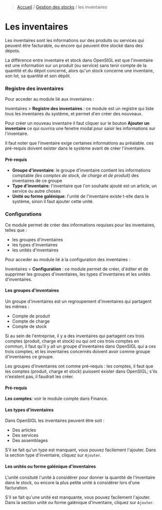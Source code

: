 > [Accueil](../index.md) / [Gestion des stocks](./index.md) / les inventaires

# Les inventaires

Les inventaires sont les informations sur des produits ou services qui peuvent être facturable, ou encore qui peuvent être stocké dans des dépots.

La différence entre inventaire et stock dans OpenSIGL est que l'inventaire est une information sur un produit (ou service) sans tenir compte de la quantité et du dépot concerné, alors qu'un stock concerne une inventaire, son lot, sa quantité et son dépôt.

### Registre des inventaires

Pour acceder au module lié aux inventaires :

<div class = "bs-callout bs-callout-success">
  <p>Inventaires > <strong>Registre des inventaires</strong> : ce module est un registre qui liste tous les inventaires du système, et permet d'en créer des nouveaux.
  </p>
</div>

Pour créer un nouveau inventaire il faut cliquer sur le bouton **Ajouter un inventaire** ce qui ouvrira une fenetre modal pour saisir les informations sur l'inventaire.

Il faut noter que l'inventaire exige certaines informations au préalable. ces pré-requis doivent exister dans le système avant de créer l'inventaire.

<div class = "bs-callout bs-callout-warning">
  <h4>Pré-requis</h4>
  <ul>
    <li>
      <strong>Groupe d'inventaire</strong>: le groupe d'inventaire contient les informations comptable <em>(les comptes de stock, de charge et de produit)</em> des inventaires de ce groupe
    </li>
    <li>
      <strong>Type d'inventaire</strong>: l'inventaire que l'on souhaite ajouté est un article, un service ou autre choses
    </li>
    <li>
      <strong>Unité ou forme galénique</strong>: l'unité de l'inventaire existe t-elle dans le système, sinon il faut ajouter cette unité.
    </li>
  </ul>
</div>

### Configurations

Ce module permet de créer des informations requises pour les inventaires, telles que : 
- les groupes d'inventaires
- les types d'inventaires
- les unités d'inventaires

Pour acceder au module lié à la configuration des inventaires :

<div class = "bs-callout bs-callout-success">
  <p>
  Inventaires > <strong>Configuration</strong> : ce module permet de créer, d'éditer et de supprimer les groupes d'inventaires, les types d'inventaires et les unités d'inventaires.
  </p>
</div>

#### Les groupes d'inventaires

Un groupe d'inventaires est un regroupement d'inventaires qui partagent les mêmes :
- Compte de produit
- Compte de charge
- Compte de stock

Si au sein de l'entreprise, il y a des inventaires qui partagent ces trois comptes (produit, charge et stock) ou qui ont ces trois comptes en commun, il faut qu'il y ait un groupe d'inventaires dans OpenSIGL qui a ces trois comptes, et les inventaires concernés doivent avoir comme groupe d'inventaires ce groupe.

Les groupes d'inventaires ont comme pré-requis : les comptes, il faut que les comptes (produit, charge et stock) puissent exister dans OpenSIGL; s'ils n'existent pas, il faudrait les créer.

<div class = "bs-callout bs-callout-warning">
  <h4>Pré-requis</h4>
  <strong>Les comptes</strong>: voir le module compte dans Finance.
</div>

#### Les types d'inventaires

Dans OpenSIGL les inventaires peuvent être soit : 
- Des articles
- Des services
- Des assemblages

S'il se fait qu'un type est manquant, vous pouvez facilement l'ajouter. Dans la section type d'inventaire, cliquez sur `Ajouter`.

#### Les unités ou forme galénique d'inventaires

L'unité consituté l'unité à considérer pour donner la quantité de l'inventaire dans le stock, ou encore la plus petite unité à considérer lors d'une facturation.

S'il se fait qu'une unité est manquante, vous pouvez facilement l'ajouter. Dans la section unité ou forme galénique d'inventaire, cliquez sur `Ajouter`.